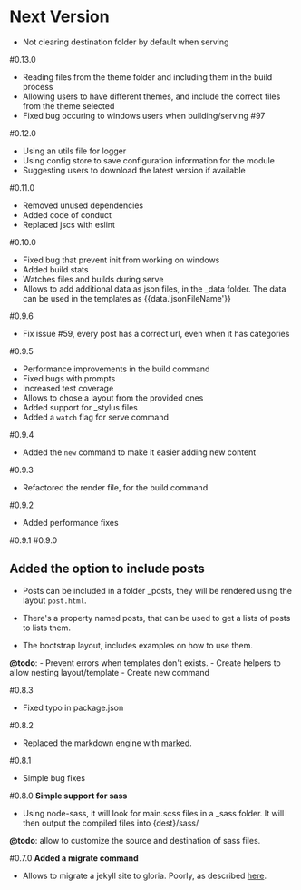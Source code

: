 # Next Version

- Not clearing destination folder by default when serving

#0.13.0

- Reading files from the theme folder and including them in the build process
- Allowing users to have different themes, and include the correct files from the theme selected
- Fixed bug occuring to windows users when building/serving #97

#0.12.0

- Using an utils file for logger
- Using config store to save configuration information for the module
- Suggesting users to download the latest version if available

#0.11.0

- Removed unused dependencies
- Added code of conduct
- Replaced jscs with eslint

#0.10.0

- Fixed bug that prevent init from working on windows
- Added build stats
- Watches files and builds during serve
- Allows to add additional data as json files, in the _data folder.
  The data can be used in the templates as {{data.'jsonFileName'}}

#0.9.6

- Fix issue #59, every post has a correct url, even when it has categories

#0.9.5

- Performance improvements in the build command
- Fixed bugs with prompts
- Increased test coverage
- Allows to chose a layout from the provided ones
- Added support for _stylus files
- Added a `watch` flag for serve command

#0.9.4

- Added the `new` command to make it easier adding new content

#0.9.3
- Refactored the render file, for the build command

#0.9.2

- Added performance fixes

#0.9.1
#0.9.0
## Added the option to include posts

- Posts can be included in a folder _posts, they will be rendered using the
layout `post.html`.

- There's a property named posts, that can be used to get a lists of posts
to lists them.

- The bootstrap layout, includes examples on how to use them.

**@todo**:
     - Prevent errors when templates don't exists.
     - Create helpers to allow nesting layout/template
     - Create new command

#0.8.3

- Fixed typo in package.json

#0.8.2

- Replaced the markdown engine with [marked](https://github.com/chjj/marked).

#0.8.1

- Simple bug fixes

#0.8.0
**Simple support for sass**

- Using node-sass, it will look for main.scss files in a _sass folder.
It will then output the compiled files into {dest}/sass/

**@todo**: allow to customize the source and destination of sass files.

#0.7.0
**Added a migrate command**

- Allows to migrate a jekyll site to gloria. Poorly,
as described [here](https://github.com/gloriajs/gloria/issues/15).
